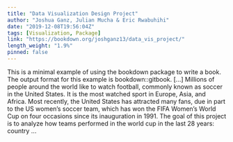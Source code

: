 ```yaml
---
title: "Data Visualization Design Project"
author: "Joshua Ganz, Julian Mucha & Eric Rwabuhihi"
date: "2019-12-08T19:56:04Z"
tags: [Visualization, Package]
link: "https://bookdown.org/joshganz13/data_vis_project/"
length_weight: "1.9%"
pinned: false
---
```


This is a minimal example of using the bookdown package to write a book. The output format for this example is bookdown::gitbook. [...] Millions of people around the world like to watch football, commonly known as soccer in the United States. It is the most watched sport in Europe, Asia, and Africa. Most recently, the United States has attracted many fans, due in part to the US women’s soccer team, which has won the FIFA Women’s World Cup on four occasions since its inauguration in 1991. The goal of this project is to analyze how teams performed in the world cup in the last 28 years: country ...
